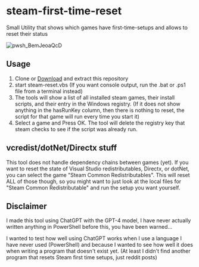 # steam-first-time-reset
Small Utility that shows which games have first-time-setups and allows to reset their status

![pwsh_BemJeoaQcD](https://user-images.githubusercontent.com/118403/228699188-38183b8f-4991-417f-8472-c2323e3eb8c9.png)

## Usage

1. Clone or [Download](https://github.com/Gordin/steam-first-time-reset/archive/refs/heads/main.zip) and extract this repository
2. start steam-reset.vbs (If you want console output, run the .bat or .ps1 file from a terminal instead)
4. The tools will show a list of all installed steam games, their install scripts, and their entry in the Windows registry. (If it does not show anything in the hasRunKey column, then there is nothing to reset, the script for that game will run every time you start it)
5. Select a game and Press OK. The tool will delete the registry key that steam checks to see if the script was already run.

## vcredist/dotNet/Directx stuff

This tool does not handle dependency chains between games (yet).
If you want to reset the state of Visual Studio redistributables, Directx, or dotNet, you can select the game "Steam Common Redistributables".
This will reset ALL of those though, so you might want to just look at the local files for "Steam Common Redistributable" and run the setup you want yourself.

## Disclaimer

I made this tool using ChatGPT with the GPT-4 model, I have never actually written anything in PowerShell before this, you have been warned...

I wanted to test how well using ChatGPT works when I use a language I have never used (PowerShell) and because I wanted to see how well it does when writing a program that doesn't exist yet.
(At least I didn't find another program that resets Steam first time setups, just reddit posts)

